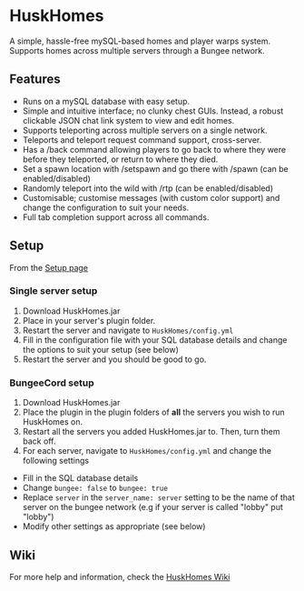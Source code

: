 # HuskHomes
A simple, hassle-free mySQL-based homes and player warps system. Supports homes across multiple servers through a Bungee network.

## Features
* Runs on a mySQL database with easy setup.
* Simple and intuitive interface; no clunky chest GUIs. Instead, a robust clickable JSON chat link system to view and edit homes. 
* Supports teleporting across multiple servers on a single network.
* Teleports and teleport request command support, cross-server.
* Has a /back command allowing players to go back to where they were before they teleported, or return to where they died.
* Set a spawn location with /setspawn and go there with /spawn (can be enabled/disabled)
* Randomly teleport into the wild with /rtp (can be enabled/disabled)
* Customisable; customise messages (with custom color support) and change the configuration to suit your needs.
* Full tab completion support across all commands.

## Setup
From the [Setup page](https://github.com/WiIIiam278/HuskHomesDocs/wiki/Setup)
### Single server setup
1. Download HuskHomes.jar
2. Place in your server's plugin folder. 
3. Restart the server and navigate to `HuskHomes/config.yml`
4. Fill in the configuration file with your SQL database details and change the options to suit your setup (see below)
5. Restart the server and you should be good to go.

### BungeeCord setup
1. Download HuskHomes.jar
2. Place the plugin in the plugin folders of **all** the servers you wish to run HuskHomes on.
3. Restart all the servers you added HuskHomes.jar to. Then, turn them back off.
4. For each server, navigate to `HuskHomes/config.yml` and change the following settings
  * Fill in the SQL database details
  * Change `bungee: false` to `bungee: true`
  * Replace `server` in the `server_name: server` setting to be the name of that server on the bungee network (e.g if your server is called "lobby" put "lobby")
  * Modify other settings as appropriate (see below)
  
## Wiki
For more help and information, check the [HuskHomes Wiki](https://github.com/WiIIiam278/HuskHomesDocs/wiki)  
